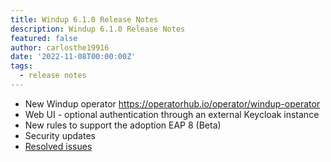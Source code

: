 ```yaml
---
title: Windup 6.1.0 Release Notes
description: Windup 6.1.0 Release Notes
featured: false
author: carlosthe19916
date: '2022-11-08T00:00:00Z'
tags:
  - release notes
---
```


- New Windup operator https://operatorhub.io/operator/windup-operator
- Web UI - optional authentication through an external Keycloak instance
- New rules to support the adoption EAP 8 (Beta)
- Security updates
- [Resolved issues](https://issues.redhat.com/issues/?filter=12403207)

